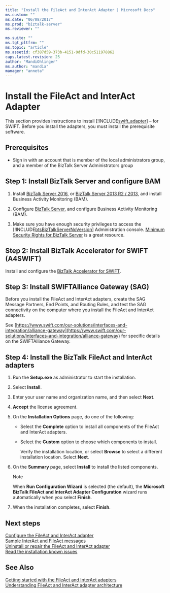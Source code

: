 ```yaml
---
title: "Install the FileAct and InterAct Adapter | Microsoft Docs"
ms.custom: ""
ms.date: "06/08/2017"
ms.prod: "biztalk-server"
ms.reviewer: ""

ms.suite: ""
ms.tgt_pltfrm: ""
ms.topic: "article"
ms.assetid: cf387d59-373b-4151-9dfd-30c511978862
caps.latest.revision: 25
author: "MandiOhlinger"
ms.author: "mandia"
manager: "anneta"
---
```

# Install the FileAct and InterAct Adapter
This section provides instructions to install [!INCLUDE[swift_adapter](../../includes/swift-adapter-md.md)] – for SWIFT. Before you install the adapters, you must install the prerequisite software.  
  
## Prerequisites  

* Sign in with an account that is member of the local administrators group, and a member of the BizTalk Server Administrators group
  
## Step 1: Install BizTalk Server and configure BAM

1. Install [BizTalk Server 2016](../../install-and-config-guides/biztalk-server-2016-what-s-new-and-installation.md), or [BizTalk Server 2013 R2 / 2013](../../install-and-config-guides/biztalk-server-2013-and-2013-r2-what-s-new-install-and-upgrade.md), and install Business Activity Monitoring (BAM).

2. Configure [BizTalk Server](../../install-and-config-guides/configure-biztalk-server.md), and configure Business Activity Monitoring (BAM).
  
3. Make sure you have enough security privileges to access the [!INCLUDE[btsBizTalkServerNoVersion](../../includes/btsbiztalkservernoversion-md.md)] Administration console. [Minimum Security Rights for BizTalk Server](http://social.technet.microsoft.com/wiki/contents/articles/24590.minimum-security-rights-for-biztalk-server-2006-to-2016.aspx) is a great resource.
  
## Step 2: Install BizTalk Accelerator for SWIFT (A4SWIFT)  

Install and configure the [BizTalk Accelerator for SWIFT](../../adapters-and-accelerators/accelerator-swift/install-configure-and-deploy-the-biztalk-accelerator-for-swift.md).

  
## Step 3: Install SWIFTAlliance Gateway (SAG)  
 Before you install the FileAct and InterAct adapters, create the SAG Message Partners, End Points, and Routing Rules, and test the SAG connectivity on the computer where you install the FileAct and InterAct adapters.

See [https://www.swift.com/our-solutions/interfaces-and-integration/alliance-gateway](https://www.swift.com/our-solutions/interfaces-and-integration/alliance-gateway) for specific details on the SWIFTAlliance Gateway.  

## Step 4: Install the BizTalk FileAct and InterAct adapters  
  
1. Run the **Setup.exe** as administrator to start the installation.  
  
2. Select **Install**.  
  
3. Enter your user name and organization name, and then select **Next**.  
  
4. **Accept** the license agreement.
  
5. On the **Installation Options** page, do one of the following:  
  
   - Select the **Complete** option to install all components of the FileAct and InterAct adapters.  
  
   - Select the **Custom** option to choose which components to install.  
  
     Verify the installation location, or select **Browse** to select a different installation location. Select **Next**.  
  
6. On the **Summary** page, select **Install** to install the listed components.  
  
   > [!NOTE]
   >  When **Run Configuration Wizard** is selected (the default), the **Microsoft BizTalk FileAct and InterAct Adapter Configuration** wizard runs automatically when you select **Finish**.  
  
7. When the installation completes, select **Finish**. 

## Next steps

[Configure the FileAct and InterAct adapter](../../adapters-and-accelerators/fileact-interact/configure-the-fileact-and-interact-adapter.md)  
[Sample InterAct and FileAct messages](../../adapters-and-accelerators/fileact-interact/sample-interact-and-fileact-messages.md)  
[Uninstall or repair the FileAct and InterAct adapter](../../adapters-and-accelerators/fileact-interact/uninstall-or-repair-the-fileact-and-interact-adapter.md)  
[Read the installation known issues](../../adapters-and-accelerators/fileact-interact/read-the-installation-known-issues.md)
  
## See Also  
[Getting started with the FileAct and InterAct adapters](../../adapters-and-accelerators/fileact-interact/getting-started-with-the-fileact-and-interact-adapters.md)  
[Understanding FileAct and InterAct adapter architecture](../../adapters-and-accelerators/fileact-interact/understanding-fileact-and-interact-adapter-architecture.md)